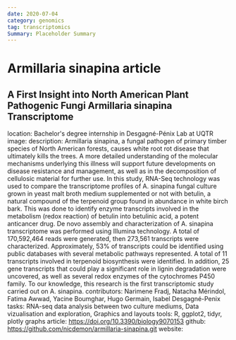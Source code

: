 ```yaml
---
date: 2020-07-04
category: genomics
tag: transcriptomics
Summary: Placeholder Summary
---
```

# Armillaria sinapina article

## A First Insight into North American Plant Pathogenic Fungi Armillaria sinapina Transcriptome

location: Bachelor's degree internship in Desgagné-Pénix Lab at UQTR
image: 
description: Armillaria sinapina, a fungal pathogen of primary timber species of North American forests, causes white root rot disease that ultimately kills the trees. A more detailed understanding of the molecular mechanisms underlying this illness will support future developments on disease resistance and management, as well as in the decomposition of cellulosic material for further use. In this study, RNA-Seq technology was used to compare the transcriptome profiles of A. sinapina fungal culture grown in yeast malt broth medium supplemented or not with betulin, a natural compound of the terpenoid group found in abundance in white birch bark. This was done to identify enzyme transcripts involved in the metabolism (redox reaction) of betulin into betulinic acid, a potent anticancer drug. De novo assembly and characterization of A. sinapina transcriptome was performed using Illumina technology. A total of 170,592,464 reads were generated, then 273,561 transcripts were characterized. Approximately, 53% of transcripts could be identified using public databases with several metabolic pathways represented. A total of 11 transcripts involved in terpenoid biosynthesis were identified. In addition, 25 gene transcripts that could play a significant role in lignin degradation were uncovered, as well as several redox enzymes of the cytochromes P450 family. To our knowledge, this research is the first transcriptomic study carried out on A. sinapina.
contributors: Narimene Fradj, Natacha Mérindol, Fatima Awwad, Yacine Boumghar, Hugo Germain, Isabel Desgagné-Penix
tasks: RNA-seq data analysis between two culture mediums, Data vizualisation and exploration, Graphics and layouts
tools: R, ggplot2, tidyr, plotly graphs
article: https://doi.org/10.3390/biology9070153
github: https://github.com/nicdemon/armillaria-sinapina.git
website: 